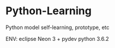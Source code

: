# Python-Learning
Python model self-learning, prototype, etc

ENV:
eclipse Neon 3 + pydev
python 3.6.2